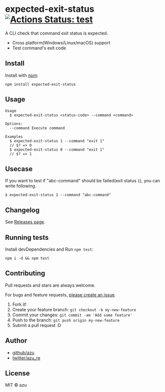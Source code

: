 # expected-exit-status [![Actions Status: test](https://github.com/azu/expected-exit-status/workflows/test/badge.svg)](https://github.com/azu/expected-exit-status/actions?query=workflow%3A"test")

A CLI check that command exit status is expected.

- Cross platform(Windows/Linux/macOS) support
- Test command's exit code

## Install

Install with [npm](https://www.npmjs.com/):

    npm install expected-exit-status

## Usage

    Usage
      $ expected-exit-status <status-code> --command <command>

    Options:
      --command Execute command

    Examples
      $ expected-exit-status 1 --command "exit 1"
      // $? => 0
      $ expected-exit-status 0 --command "exit 1"
      // $? => 1

## Usecase

If you want to test if "abc-command" should be failed(exit status `1`), you can write following.

    $ expected-exit-status 1 --command "abc-command"

## Changelog

See [Releases page](https://github.com/azu/expected-exit-status/releases).

## Running tests

Install devDependencies and Run `npm test`:

    npm i -d && npm test

## Contributing

Pull requests and stars are always welcome.

For bugs and feature requests, [please create an issue](https://github.com/azu/expected-exit-status/issues).

1. Fork it!
2. Create your feature branch: `git checkout -b my-new-feature`
3. Commit your changes: `git commit -am 'Add some feature'`
4. Push to the branch: `git push origin my-new-feature`
5. Submit a pull request :D

## Author

- [github/azu](https://github.com/azu)
- [twitter/azu_re](https://twitter.com/azu_re)

## License

MIT © azu
